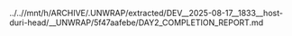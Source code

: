 ../..//mnt/h/ARCHIVE/.UNWRAP/extracted/DEV__2025-08-17__1833__host-duri-head/__UNWRAP/5f47aafebe/DAY2_COMPLETION_REPORT.md